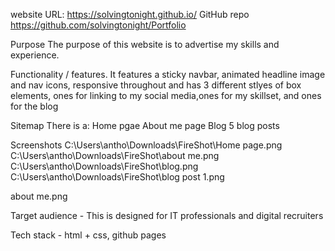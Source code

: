 <README class="md"></README>
website URL:
https://solvingtonight.github.io/
GitHub repo
https://github.com/solvingtonight/Portfolio

Purpose
The purpose of this website is to advertise my skills and experience.

Functionality / features.
It features a sticky navbar, animated headline image and nav icons,
responsive throughout and has 3 different stlyes of box elements, ones for linking to my social media,ones for my skillset, and ones for the blog

Sitemap
There is a:
Home pgae
About me page
Blog
5 blog posts

Screenshots
C:\Users\antho\Downloads\FireShot\Home page.png
C:\Users\antho\Downloads\FireShot\about me.png
C:\Users\antho\Downloads\FireShot\blog.png
C:\Users\antho\Downloads\FireShot\blog post 1.png


about me.png

Target audience - This is designed for IT professionals and digital recruiters

Tech stack - html + css, github pages